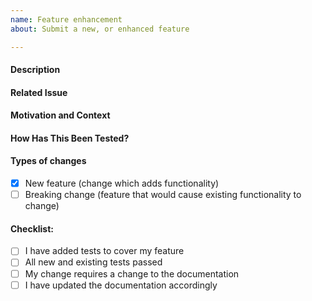 ```yaml
---
name: Feature enhancement
about: Submit a new, or enhanced feature

---
```

<!--- Provide a general summary of your changes in the Title above -->

#### Description
<!--- Describe your changes in detail -->

#### Related Issue
<!--- Pull requests should be related to open issues -->
<!--- Please discuss new features/changes in an issue first -->
<!--- Please link to the issue here: -->

#### Motivation and Context
<!--- Why is this change required? What problem does it solve? -->

#### How Has This Been Tested?
<!--- Please describe in detail how you tested your changes. -->
<!--- Include details of your testing environment, and the tests you ran to -->
<!--- see how your change affects other areas of the code, etc. -->

#### Types of changes
<!--- What types of changes does your code introduce? Put an `x` in all the boxes that apply: -->
- [x] New feature (change which adds functionality)
- [ ] Breaking change (feature that would cause existing functionality to change)

#### Checklist:
<!--- Go over all the following points, and put an `x` in all the boxes that apply. -->
<!--- If you're unsure about any of these, don't hesitate to ask. We're here to help! -->
- [ ] I have added tests to cover my feature
- [ ] All new and existing tests passed
- [ ] My change requires a change to the documentation
- [ ] I have updated the documentation accordingly
